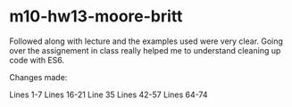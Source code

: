 # m10-hw13-moore-britt
Followed along with lecture and the examples used were very clear. Going over the assignement in class really helped me to understand cleaning up code with ES6.

Changes made:

Lines 1-7
Lines 16-21
Line 35
Lines 42-57
Lines 64-74

 
